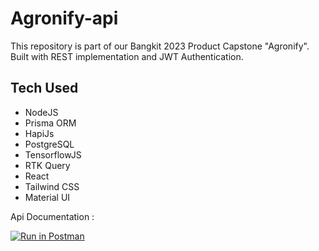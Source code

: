 # Agronify-api
This repository is part of our Bangkit 2023 Product Capstone "Agronify". Built with REST implementation and JWT Authentication.

## Tech Used
- NodeJS
- Prisma ORM
- HapiJs
- PostgreSQL
- TensorflowJS
- RTK Query
- React
- Tailwind CSS
- Material UI 

Api Documentation : 

[![Run in Postman](https://run.pstmn.io/button.svg)](https://app.getpostman.com/run-collection/25099554-02aaef01-48f5-43cb-ad27-8bc280db4294?action=collection%2Ffork&source=rip_markdown&collection-url=entityId%3D25099554-02aaef01-48f5-43cb-ad27-8bc280db4294%26entityType%3Dcollection%26workspaceId%3D4687e208-3e5b-4cd9-96d2-5816e844de18)